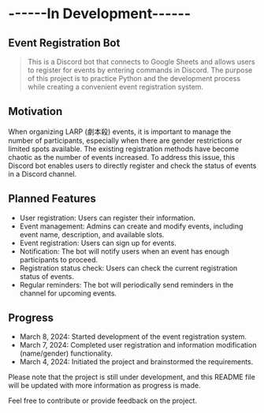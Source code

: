 # ------In Development------

## Event Registration Bot
> This is a Discord bot that connects to Google Sheets and allows users to register for events by entering commands in Discord. The purpose of this project is to practice Python and the development process while creating a convenient event registration system.

## Motivation

When organizing LARP (劇本殺) events, it is important to manage the number of participants, especially when there are gender restrictions or limited spots available. The existing registration methods have become chaotic as the number of events increased. To address this issue, this Discord bot enables users to directly register and check the status of events in a Discord channel.

## Planned Features

- User registration: Users can register their information.
- Event management: Admins can create and modify events, including event name, description, and available slots.
- Event registration: Users can sign up for events.
- Notification: The bot will notify users when an event has enough participants to proceed.
- Registration status check: Users can check the current registration status of events.
- Regular reminders: The bot will periodically send reminders in the channel for upcoming events.

## Progress

- March 8, 2024: Started development of the event registration system.
- March 7, 2024: Completed user registration and information modification (name/gender) functionality.
- March 4, 2024: Initiated the project and brainstormed the requirements.

Please note that the project is still under development, and this README file will be updated with more information as progress is made.

Feel free to contribute or provide feedback on the project.
